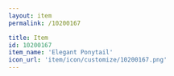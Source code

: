 ```yaml
---
layout: item
permalink: /10200167

title: Item
id: 10200167
item_name: 'Elegant Ponytail'
icon_url: 'item/icon/customize/10200167.png'
---
```

